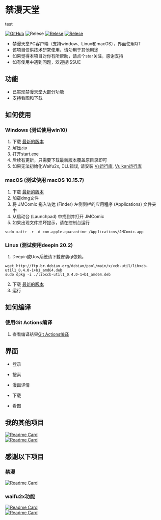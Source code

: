 # 禁漫天堂

test


[![GitHub](https://img.shields.io/github/license/tonquer/JMComic-qt)](https://raw.githubusercontent.com/tonquer/picacg-windows/master/LICENSE.txt)
![Relese](https://img.shields.io/badge/Python-3.7.9%2B-brightgreen)
[![Relese](https://img.shields.io/github/v/release/tonquer/JMComic-qt)](https://github.com/tonquer/JMComic-qt/releases)
[![Relese](https://img.shields.io/github/downloads/tonquer/JMComic-qt/total.svg)](https://github.com/tonquer/JMComic-qt/releases)

- 禁漫天堂PC客户端（支持window、Linux和macOS），界面使用QT
- 该项目仅供技术研究使用，请勿用于其他用途
- 如果觉得本项目对你有所帮助，请点个star关注，感谢支持
- 如有使用中遇到问题，欢迎提ISSUE

## 功能
- 已实现禁漫天堂大部分功能
- 支持看图和下载

## 如何使用
  ### Windows (测试使用win10)
  1. 下载 [最新的版本](https://github.com/tonquer/JMComic-qt/releases)
  2. 解压zip
  3. 打开start.exe
  4. 后续有更新，只需要下载最新版本覆盖原目录即可
  5. 如果无法初始化Waifu2x, DLL错误, 请安装 [Vs运行库](https://download.visualstudio.microsoft.com/download/pr/366c0fb9-fe05-4b58-949a-5bc36e50e370/015EDD4E5D36E053B23A01ADB77A2B12444D3FB6ECCEFE23E3A8CD6388616A16/VC_redist.x64.exe), [Vulkan运行库](https://sdk.lunarg.com/sdk/download/1.3.239.0/windows/VulkanRT-1.3.239.0-Installer.exe)

  ### macOS (测试使用 macOS 10.15.7)
  1. 下载 [最新的版本](https://github.com/tonquer/JMComic-qt/releases)
  2. 加载dmg文件
  3. 将 JMComic 拖入访达 (Finder) 左侧侧栏的应用程序 (Applications) 文件夹中
  4. 从启动台 (Launchpad) 中找到并打开 JMComic
  5. 如果出现文件损坏提示，请在控制台运行 
  ```
  sudo xattr -r -d com.apple.quarantine /Applications/JMComic.app
  ```
  
  ### Linux (测试使用deepin 20.2)
  1. Deepin或Uos系统请下载安装qt依赖， 
  ```
  wget http://ftp.br.debian.org/debian/pool/main/x/xcb-util/libxcb-util1_0.4.0-1+b1_amd64.deb
  sudo dpkg -i ./libxcb-util1_0.4.0-1+b1_amd64.deb
  ```
  2. 下载 [最新的版本](https://github.com/tonquer/JMComic-qt/releases)
  3. 运行

## 如何编译
  ### 使用Git Actions编译
  1. 查看编译结果[Git Actions编译](https://github.com/tonquer/JMComic-qt/actions) 
 
## 界面

* 登录

* 搜索

* 漫画详情

* 下载

* 看图

## 我的其他项目
 [![Readme Card](https://github-readme-stats.vercel.app/api/pin/?username=tonquer&repo=picacg-qt)](https://github.com/tonquer/picacg-qt)  
 [![Readme Card](https://github-readme-stats.vercel.app/api/pin/?username=tonquer&repo=ehentai-qt)](https://github.com/tonquer/ehentai-qt) 
 
## 感谢以下项目
  ### 禁漫
   [![Readme Card](https://github-readme-stats.vercel.app/api/pin/?username=Sexypanda8888&repo=18comic-)](https://github.com/Sexypanda8888/18comic-)  
  ### waifu2x功能
   [![Readme Card](https://github-readme-stats.vercel.app/api/pin/?username=nihui&repo=waifu2x-ncnn-vulkan)](https://github.com/nagadomi/waifu2x-ncnn-vulkan)  
   [![Readme Card](https://github-readme-stats.vercel.app/api/pin/?username=tonquer&repo=waifu2x-vulkan)](https://github.com/tonquer/waifu2x-vulkan)  

